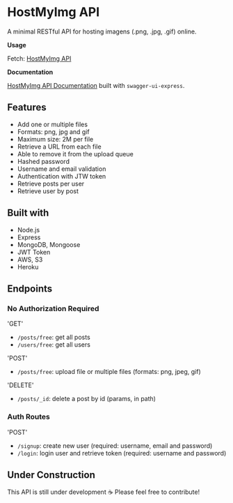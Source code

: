 # HostMyImg API

A minimal RESTful API for hosting imagens (.png, .jpg, .gif) online. 

**Usage**

Fetch: [HostMyImg API](https://hostmyimg-api.herokuapp.com/)

**Documentation**

[HostMyImg API Documentation](https://hostmyimg-api.herokuapp.com/api-docs) built with `swagger-ui-express`.

## Features

- Add one or multiple files
- Formats: png, jpg and gif
- Maximum size: 2M per file
- Retrieve a URL from each file
- Able to remove it from the upload queue
- Hashed password
- Username and email validation 
- Authentication with JTW token
- Retrieve posts per user
- Retrieve user by post 

## Built with

- Node.js
- Express
- MongoDB, Mongoose
- JWT Token
- AWS, S3
- Heroku

## Endpoints

### No Authorization Required

'GET'
- `/posts/free`: get all posts
- `/users/free`: get all users

'POST'
- `/posts/free`: upload file or multiple files (formats: png, jpeg, gif)

'DELETE'
- `/posts/_id`: delete a post by id (params, in path)

### Auth Routes

'POST'
- `/signup`: create new user (required: username, email and password)
- `/login`: login user and retrieve token (required: username and password)

## Under Construction

This API is still under development :coffee:
Please feel free to contribute! 